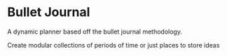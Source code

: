 # Bullet Journal
A  dynamic planner based off the bullet journal methodology.

Create modular collections of periods of time or just places to store ideas
